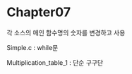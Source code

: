 # Chapter07


각 소스의 메인 함수명의 숫자를 변경하고 사용

<p>Simple.c : while문</p>
<p>Multiplication_table_1 : 단순 구구단 </p>

